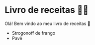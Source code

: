 # Livro de receitas :man_cook:
Olá! Bem vindo ao meu livro de receitas :wave:
- Strogonoff de frango
- Pavê